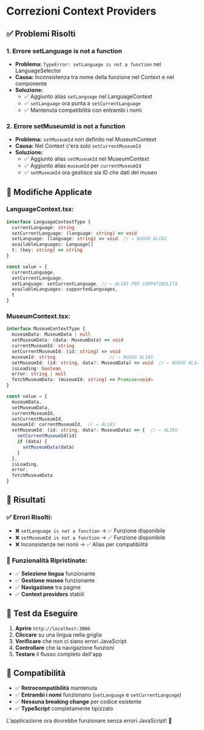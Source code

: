 # Correzioni Context Providers

## ✅ **Problemi Risolti**

### 1. **Errore setLanguage is not a function**
- **Problema:** `TypeError: setLanguage is not a function` nel LanguageSelector
- **Causa:** Inconsistenza tra nome della funzione nel Context e nel componente
- **Soluzione:**
  - ✅ Aggiunto alias `setLanguage` nel LanguageContext
  - ✅ `setLanguage` ora punta a `setCurrentLanguage`
  - ✅ Mantenuta compatibilità con entrambi i nomi

### 2. **Errore setMuseumId is not a function**
- **Problema:** `setMuseumId` non definito nel MuseumContext
- **Causa:** Nel Context c'era solo `setCurrentMuseumId`
- **Soluzione:**
  - ✅ Aggiunto alias `setMuseumId` nel MuseumContext
  - ✅ Aggiunto alias `museumId` per `currentMuseumId`
  - ✅ `setMuseumId` ora gestisce sia ID che dati del museo

## 🔧 **Modifiche Applicate**

### LanguageContext.tsx:
```typescript
interface LanguageContextType {
  currentLanguage: string
  setCurrentLanguage: (language: string) => void
  setLanguage: (language: string) => void  // ← NUOVO ALIAS
  availableLanguages: Language[]
  t: (key: string) => string
}

const value = {
  currentLanguage,
  setCurrentLanguage,
  setLanguage: setCurrentLanguage, // ← ALIAS PER COMPATIBILITÀ
  availableLanguages: supportedLanguages,
  t
}
```

### MuseumContext.tsx:
```typescript
interface MuseumContextType {
  museumData: MuseumData | null
  setMuseumData: (data: MuseumData) => void
  currentMuseumId: string
  setCurrentMuseumId: (id: string) => void
  museumId: string                    // ← NUOVO ALIAS
  setMuseumId: (id: string, data?: MuseumData) => void  // ← NUOVO ALIAS
  isLoading: boolean
  error: string | null
  fetchMuseumData: (museumId: string) => Promise<void>
}

const value = {
  museumData,
  setMuseumData,
  currentMuseumId,
  setCurrentMuseumId,
  museumId: currentMuseumId,  // ← ALIAS
  setMuseumId: (id: string, data?: MuseumData) => {  // ← ALIAS
    setCurrentMuseumId(id)
    if (data) {
      setMuseumData(data)
    }
  },
  isLoading,
  error,
  fetchMuseumData
}
```

## 🎯 **Risultati**

### ✅ **Errori Risolti:**
- ❌ `setLanguage is not a function` → ✅ Funzione disponibile
- ❌ `setMuseumId is not a function` → ✅ Funzione disponibile
- ❌ Inconsistenze nei nomi → ✅ Alias per compatibilità

### 🚀 **Funzionalità Ripristinate:**
- ✅ **Selezione lingua** funzionante
- ✅ **Gestione museo** funzionante
- ✅ **Navigazione** tra pagine
- ✅ **Context providers** stabili

## 📱 **Test da Eseguire**

1. **Aprire** `http://localhost:3000`
2. **Cliccare** su una lingua nella griglia
3. **Verificare** che non ci siano errori JavaScript
4. **Controllare** che la navigazione funzioni
5. **Testare** il flusso completo dell'app

## 🔄 **Compatibilità**

- ✅ **Retrocompatibilità** mantenuta
- ✅ **Entrambi i nomi** funzionano (`setLanguage` e `setCurrentLanguage`)
- ✅ **Nessuna breaking change** per codice esistente
- ✅ **TypeScript** completamente tipizzato

L'applicazione ora dovrebbe funzionare senza errori JavaScript! 🎉

